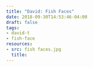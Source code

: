 ```yaml
---
title: "David: Fish Faces"
date: 2018-09-30T14:53:46-04:00
draft: false
tags:
- david-t
- fish-face
resources:
- src: fish faces.jpg
  title:
---
```

